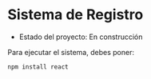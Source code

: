 <h1>  Sistema de Registro </h1>

- Estado del proyecto: En construcción

Para ejecutar el sistema, debes poner:

```npm install react```
